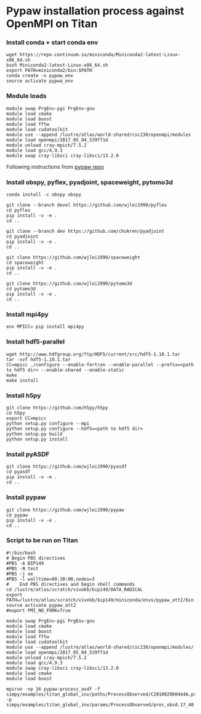 # Pypaw installation process against OpenMPI on Titan

### Install conda + start conda env

```
wget https://repo.continuum.io/miniconda/Miniconda2-latest-Linux-x86_64.sh
bash Miniconda2-latest-Linux-x86_64.sh
export PATH=miniconda2/bin:$PATH
conda create -n pypaw_env
source activate pypwa_env
```

### Module loads

```
module swap PrgEnv-pgi PrgEnv-gnu
module load cmake
module load boost
module load fftw
module load cudatoolkit
module use --append /lustre/atlas/world-shared/csc230/openmpi/modules
module load openmpi/2017_05_04_539f71d
module unload cray-mpich/7.5.2
module load gcc/4.9.3
module swap cray-libsci cray-libsci/13.2.0
```

 Following instructions from [pypaw repo](https://github.com/wjlei1990/pypaw/blob/master/INSTALL.md)
 
 ### Install obspy, pyflex, pyadjoint, spaceweight, pytomo3d
 
```
conda install -c obspy obspy

git clone --branch devel https://github.com/wjlei1990/pyflex 
cd pyflex
pip install -v -e .
cd ..

git clone --branch dev https://github.com/chukren/pyadjoint 
cd pyadjoint
pip install -v -e .
cd ..

git clone https://github.com/wjlei1990/spaceweight
cd spaceweight
pip install -v -e .
cd ..

git clone https://github.com/wjlei1990/pytomo3d
cd pytomo3d
pip install -v -e .
cd ..
```
 
### Install mpi4py
 
 ```
 env MPICC= pip install mpi4py
 ```

### Install hdf5-parallel

```
wget http://www.hdfgroup.org/ftp/HDF5/current/src/hdf5-1.10.1.tar
tar -xvf hdf5-1.10.1.tar 
CC=mpicc ./configure --enable-fortran --enable-parallel --prefix=<path to hdf5 dir> --enable-shared --enable-static
make
make install
```

### Install h5py

```
git clone https://github.com/h5py/h5py
cd h5py
export CC=mpicc
python setup.py configure --mpi
python setup.py configure --hdf5=<path to hdf5 dir>
python setup.py build
python setup.py install
```

### Install pyASDF

```
git clone https://github.com/wjlei1990/pyasdf
cd pyasdf
pip install -v -e .
cd ..
```

### Install pypaw

```
git clone https://github.com/wjlei1990/pypaw
cd pypaw
pip install -v -e .
cd ..
```


### Script to be run on Titan

```
#!/bin/bash
# Begin PBS directives
#PBS -A BIP149
#PBS -N test
#PBS -j oe
#PBS -l walltime=00:30:00,nodes=3
#    End PBS directives and begin shell commands
cd /lustre/atlas/scratch/vivekb/bip149/DATA_RADICAL
export PATH=/lustre/atlas/scratch/vivekb/bip149/miniconda/envs/pypaw_att2/bin:$PATH
source activate pypaw_att2
#export PMI_NO_FORK=True

module swap PrgEnv-pgi PrgEnv-gnu
module load cmake
module load boost
module load fftw
module load cudatoolkit
module use --append /lustre/atlas/world-shared/csc230/openmpi/modules/
module load openmpi/2017_05_04_539f71d
module unload cray-mpich/7.5.2
module load gcc/4.9.3
module swap cray-libsci cray-libsci/13.2.0
module load cmake
module load boost

mpirun -np 16 pypaw-process_asdf -f simpy/examples/titan_global_inv/paths/ProcessObserved/C201002060444A.proc_obsd_17_40.path.json -p simpy/examples/titan_global_inv/params/ProcessObserved/proc_obsd.17_40.param.yml

```

